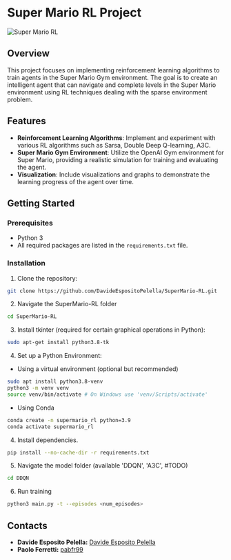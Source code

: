 # Super Mario RL Project

![Super Mario RL](images/mario.gif)

## Overview

This project focuses on implementing reinforcement learning algorithms to train agents in the Super Mario Gym environment. The goal is to create an intelligent agent that can navigate and complete levels in the Super Mario environment using RL techniques dealing with the sparse environment problem.

## Features

- **Reinforcement Learning Algorithms**: Implement and experiment with various RL algorithms such as Sarsa, Double Deep Q-learning, A3C.
- **Super Mario Gym Environment**: Utilize the OpenAI Gym environment for Super Mario, providing a realistic simulation for training and evaluating the agent.
- **Visualization**: Include visualizations and graphs to demonstrate the learning progress of the agent over time.

## Getting Started

### Prerequisites

- Python 3
- All required packages are listed in the `requirements.txt` file.

### Installation

1. Clone the repository:
```bash
git clone https://github.com/DavideEspositoPelella/SuperMario-RL.git
```
2. Navigate the SuperMario-RL folder
```bash
cd SuperMario-RL
```
3. Install tkinter (required for certain graphical operations in Python):
```bash
sudo apt-get install python3.8-tk
```
4. Set up a Python Environment:

- Using a virtual environment (optional but recommended)
```bash
sudo apt install python3.8-venv
python3 -m venv venv
source venv/bin/activate # On Windows use 'venv/Scripts/activate' 
```
- Using Conda 
```bash
conda create -n supermario_rl python=3.9
conda activate supermario_rl
```
4. Install dependencies.
```bash
pip install --no-cache-dir -r requirements.txt
```
5. Navigate the model folder (available 'DDQN', 'A3C', #TODO)
```bash
cd DDQN
```
6. Run training
```bash
python3 main.py -t --episodes <num_episodes>
```

## Contacts

- **Davide Esposito Pelella:** [Davide Esposito Pelella](https://github.com/DavideEspositoPelella)
- **Paolo Ferretti:** [pabfr99](https://github.com/pabfr99)
